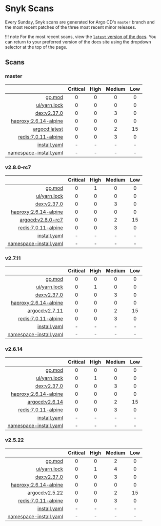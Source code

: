 # Snyk Scans

Every Sunday, Snyk scans are generated for Argo CD's `master` branch and the most recent patches of the three most
recent minor releases.

!!! note
    For the most recent scans, view the [`latest` version of the docs](https://argo-cd.readthedocs.io/en/latest/snyk/).
    You can return to your preferred version of the docs site using the dropdown selector at the top of the page.

## Scans

### master

|    | Critical | High | Medium | Low |
|---:|:--------:|:----:|:------:|:---:|
| [go.mod](master/argocd-test.html) | 0 | 0 | 0 | 0 |
| [ui/yarn.lock](master/argocd-test.html) | 0 | 0 | 0 | 0 |
| [dex:v2.37.0](master/ghcr.io_dexidp_dex_v2.37.0.html) | 0 | 0 | 3 | 0 |
| [haproxy:2.6.14-alpine](master/haproxy_2.6.14-alpine.html) | 0 | 0 | 0 | 0 |
| [argocd:latest](master/quay.io_argoproj_argocd_latest.html) | 0 | 0 | 2 | 15 |
| [redis:7.0.11-alpine](master/redis_7.0.11-alpine.html) | 0 | 0 | 3 | 0 |
| [install.yaml](master/argocd-iac-install.html) | - | - | - | - |
| [namespace-install.yaml](master/argocd-iac-namespace-install.html) | - | - | - | - |

### v2.8.0-rc7

|    | Critical | High | Medium | Low |
|---:|:--------:|:----:|:------:|:---:|
| [go.mod](v2.8.0-rc7/argocd-test.html) | 0 | 1 | 0 | 0 |
| [ui/yarn.lock](v2.8.0-rc7/argocd-test.html) | 0 | 0 | 0 | 0 |
| [dex:v2.37.0](v2.8.0-rc7/ghcr.io_dexidp_dex_v2.37.0.html) | 0 | 0 | 3 | 0 |
| [haproxy:2.6.14-alpine](v2.8.0-rc7/haproxy_2.6.14-alpine.html) | 0 | 0 | 0 | 0 |
| [argocd:v2.8.0-rc7](v2.8.0-rc7/quay.io_argoproj_argocd_v2.8.0-rc7.html) | 0 | 0 | 2 | 15 |
| [redis:7.0.11-alpine](v2.8.0-rc7/redis_7.0.11-alpine.html) | 0 | 0 | 3 | 0 |
| [install.yaml](v2.8.0-rc7/argocd-iac-install.html) | - | - | - | - |
| [namespace-install.yaml](v2.8.0-rc7/argocd-iac-namespace-install.html) | - | - | - | - |

### v2.7.11

|    | Critical | High | Medium | Low |
|---:|:--------:|:----:|:------:|:---:|
| [go.mod](v2.7.11/argocd-test.html) | 0 | 0 | 0 | 0 |
| [ui/yarn.lock](v2.7.11/argocd-test.html) | 0 | 1 | 0 | 0 |
| [dex:v2.37.0](v2.7.11/ghcr.io_dexidp_dex_v2.37.0.html) | 0 | 0 | 3 | 0 |
| [haproxy:2.6.14-alpine](v2.7.11/haproxy_2.6.14-alpine.html) | 0 | 0 | 0 | 0 |
| [argocd:v2.7.11](v2.7.11/quay.io_argoproj_argocd_v2.7.11.html) | 0 | 0 | 2 | 15 |
| [redis:7.0.11-alpine](v2.7.11/redis_7.0.11-alpine.html) | 0 | 0 | 3 | 0 |
| [install.yaml](v2.7.11/argocd-iac-install.html) | - | - | - | - |
| [namespace-install.yaml](v2.7.11/argocd-iac-namespace-install.html) | - | - | - | - |

### v2.6.14

|    | Critical | High | Medium | Low |
|---:|:--------:|:----:|:------:|:---:|
| [go.mod](v2.6.14/argocd-test.html) | 0 | 0 | 0 | 0 |
| [ui/yarn.lock](v2.6.14/argocd-test.html) | 0 | 1 | 0 | 0 |
| [dex:v2.37.0](v2.6.14/ghcr.io_dexidp_dex_v2.37.0.html) | 0 | 0 | 3 | 0 |
| [haproxy:2.6.14-alpine](v2.6.14/haproxy_2.6.14-alpine.html) | 0 | 0 | 0 | 0 |
| [argocd:v2.6.14](v2.6.14/quay.io_argoproj_argocd_v2.6.14.html) | 0 | 0 | 2 | 15 |
| [redis:7.0.11-alpine](v2.6.14/redis_7.0.11-alpine.html) | 0 | 0 | 3 | 0 |
| [install.yaml](v2.6.14/argocd-iac-install.html) | - | - | - | - |
| [namespace-install.yaml](v2.6.14/argocd-iac-namespace-install.html) | - | - | - | - |

### v2.5.22

|    | Critical | High | Medium | Low |
|---:|:--------:|:----:|:------:|:---:|
| [go.mod](v2.5.22/argocd-test.html) | 0 | 0 | 2 | 0 |
| [ui/yarn.lock](v2.5.22/argocd-test.html) | 0 | 1 | 4 | 0 |
| [dex:v2.37.0](v2.5.22/ghcr.io_dexidp_dex_v2.37.0.html) | 0 | 0 | 3 | 0 |
| [haproxy:2.6.14-alpine](v2.5.22/haproxy_2.6.14-alpine.html) | 0 | 0 | 0 | 0 |
| [argocd:v2.5.22](v2.5.22/quay.io_argoproj_argocd_v2.5.22.html) | 0 | 0 | 2 | 15 |
| [redis:7.0.11-alpine](v2.5.22/redis_7.0.11-alpine.html) | 0 | 0 | 3 | 0 |
| [install.yaml](v2.5.22/argocd-iac-install.html) | - | - | - | - |
| [namespace-install.yaml](v2.5.22/argocd-iac-namespace-install.html) | - | - | - | - |
